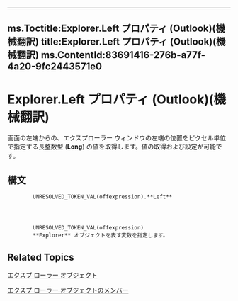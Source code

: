 

---
ms.Toctitle:Explorer.Left プロパティ (Outlook)(機械翻訳)
title:Explorer.Left プロパティ (Outlook)(機械翻訳)
ms.ContentId:83691416-276b-a77f-4a20-9fc2443571e0
---
# Explorer.Left プロパティ (Outlook)(機械翻訳)




画面の左端からの、エクスプローラー ウィンドウの左端の位置をピクセル単位で指定する長整数型 (**Long**) の値を取得します。値の取得および設定が可能です。

## 構文

            UNRESOLVED_TOKEN_VAL(offexpression).**Left**




            UNRESOLVED_TOKEN_VAL(offexpression)
            **Explorer** オブジェクトを表す変数を指定します。



## Related Topics

[エクスプ ローラー オブジェクト](026591e5-049f-503a-4166-34e6dbc225fb.md)

[エクスプ ローラー オブジェクトのメンバー](4412c507-4dcd-6005-b9c8-11824624250d.md)




